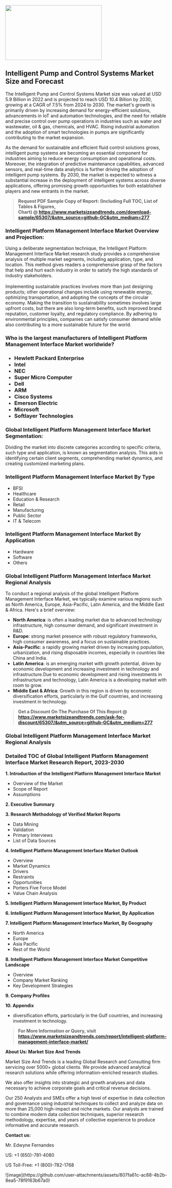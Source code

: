 <p><img class="alignnone size-medium wp-image-20088" src="https://ffe5etoiles.com/wp-content/uploads/2024/12/MST1-300x171.png" alt="" width="300" height="171" /></p><h2>Intelligent Pump and Control Systems Market Size and Forecast</h2><p>The Intelligent Pump and Control Systems Market size was valued at USD 5.9 Billion in 2022 and is projected to reach USD 10.4 Billion by 2030, growing at a CAGR of 7.5% from 2024 to 2030. The market's growth is primarily driven by increasing demand for energy-efficient solutions, advancements in IoT and automation technologies, and the need for reliable and precise control over pump operations in industries such as water and wastewater, oil & gas, chemicals, and HVAC. Rising industrial automation and the adoption of smart technologies in pumps are significantly contributing to the market expansion.</p><p>As the demand for sustainable and efficient fluid control solutions grows, intelligent pump systems are becoming an essential component for industries aiming to reduce energy consumption and operational costs. Moreover, the integration of predictive maintenance capabilities, advanced sensors, and real-time data analytics is further driving the adoption of intelligent pump systems. By 2030, the market is expected to witness a substantial increase in the deployment of intelligent systems across diverse applications, offering promising growth opportunities for both established players and new entrants in the market.</p></p><blockquote id="" class=""><strong>Request PDF Sample Copy of Report: (Including Full TOC, List of Tables &amp; Figures, Chart)&nbsp;@&nbsp;<strong><a href="https://www.marketsizeandtrends.com/download-sample/65307/&utm_source=github-GC&utm_medium=277" target="_blank">https://www.marketsizeandtrends.com/download-sample/65307/&utm_source=github-GC&utm_medium=277</a></strong></strong></blockquote><h3 id="" class="">Intelligent Platform Management Interface Market&nbsp;Overview and Projection:</h3><p id="" class="">Using a deliberate segmentation technique, the Intelligent Platform Management Interface Market research study provides a comprehensive analysis of multiple market segments, including application, type, and location. This method gives readers a comprehensive grasp of the factors that help and hurt each industry in order to satisfy the high standards of industry stakeholders. <br /> <br />Implementing sustainable practices involves more than just designing products; other operational changes include using renewable energy, optimizing transportation, and adopting the concepts of the circular economy. Making the transition to sustainability sometimes involves large upfront costs, but there are also long-term benefits, such improved brand reputation, customer loyalty, and regulatory compliance. By adhering to environmental principles, companies can satisfy consumer demand while also contributing to a more sustainable future for the world.</p><h3 id="" class="">Who is the largest manufacturers of&nbsp;Intelligent Platform Management Interface Market worldwide?</h3><h3 class=""><p><ul><li>Hewlett Packard Enterprise </li><li> Intel </li><li> NEC </li><li> Super Micro Computer </li><li> Dell </li><li> ARM </li><li> Cisco Systems </li><li> Emerson Electric </li><li> Microsoft </li><li> Softlayer Technologies</li></ul></p></h3><h3 id="" class="">Global&nbsp;Intelligent Platform Management Interface Market Segmentation:</h3><p id="" class="">Dividing the market into discrete categories according to specific criteria, such type and application, is known as segmentation analysis. This aids in identifying certain client segments, comprehending market dynamics, and creating customized marketing plans.</p><h3 id="" class="">Intelligent Platform Management Interface Market&nbsp;By Type</h3><p><p><ul><li>BFSI </li><li> Healthcare </li><li> Education & Research </li><li> Retail </li><li> Manufacturing </li><li> Public Sector </li><li> IT & Telecom</p></li></ul></p></p><h3 id="" class="">Intelligent Platform Management Interface Market&nbsp;By Application</h3><p class=""><p><ul><li>Hardware </li><li> Software </li><li> Others</li></ul></p></p><h3 id="" class="">Global Intelligent Platform Management Interface Market Regional Analysis</h3><p id="" class="">To conduct a regional analysis of the global Intelligent Platform Management Interface Market, we typically examine various regions such as North America, Europe, Asia-Pacific, Latin America, and the Middle East &amp; Africa. Here's a brief overview:</p><ul><li><strong>North America</strong>: is often a leading market due to advanced technology infrastructure, high consumer demand, and significant investment in R&amp;D.</li><li><strong>Europe</strong>: strong market presence with robust regulatory frameworks, high consumer awareness, and a focus on sustainable practices.</li><li><strong>Asia-Pacific</strong>: a rapidly growing market driven by increasing population, urbanization, and rising disposable incomes, especially in countries like China and India.</li><li><strong>Latin America</strong>: is an emerging market with growth potential, driven by economic development and increasing investment in technology and infrastructure.Due to economic development and rising investments in infrastructure and technology, Latin America is a developing market with room to grow.</li><li><strong>Middle East &amp; Africa</strong>: Growth in this region is driven by economic diversification efforts, particularly in the Gulf countries, and increasing investment in technology.</li></ul><blockquote id="" class=""><strong>Get a Discount On The Purchase Of This Report @ <strong><a href="https://www.marketsizeandtrends.com/ask-for-discount/65307/&utm_source=github-GC&utm_medium=277" target="_blank">https://www.marketsizeandtrends.com/ask-for-discount/65307/&utm_source=github-GC&utm_medium=277</a></strong></strong></blockquote><h3 id="" class="">Global Intelligent Platform Management Interface Market Regional Analysis</h3><h3 id="" class="">Detailed TOC of Global Intelligent Platform Management Interface Market Research Report, 2023-2030</h3><p id="" class=""><strong>1. Introduction of the Intelligent Platform Management Interface Market</strong></p><ul><li>Overview of the Market</li><li>Scope of Report</li><li>Assumptions</li></ul><p id="" class=""><strong>2. Executive Summary</strong></p><p id="" class=""><strong>3. Research Methodology of Verified Market Reports</strong></p><ul><li>Data Mining</li><li>Validation</li><li>Primary Interviews</li><li>List of Data Sources</li></ul><p id="" class=""><strong>4. Intelligent Platform Management Interface Market Outlook</strong></p><ul><li>Overview</li><li>Market Dynamics</li><li>Drivers</li><li>Restraints</li><li>Opportunities</li><li>Porters Five Force Model</li><li>Value Chain Analysis</li></ul><p id="" class=""><strong>5. Intelligent Platform Management Interface Market, By Product</strong></p><p id="" class=""><strong>6. Intelligent Platform Management Interface Market, By Application</strong></p><p id="" class=""><strong>7. Intelligent Platform Management Interface Market, By Geography</strong></p><ul><li>North America</li><li>Europe</li><li>Asia Pacific</li><li>Rest of the World</li></ul><p id="" class=""><strong>8. Intelligent Platform Management Interface Market Competitive Landscape</strong></p><ul><li>Overview</li><li>Company Market Ranking</li><li>Key Development Strategies</li></ul><p id="" class=""><strong>9. Company Profiles</strong></p><p id="" class=""><strong>10. Appendix</strong></p><ul><li>diversification efforts, particularly in the Gulf countries, and increasing investment in technology.</li></ul><blockquote id="" class=""><strong>For More Information or Query, visit <strong><strong><a href="https://www.marketsizeandtrends.com/report/intelligent-platform-management-interface-market/" target="_blank">https://www.marketsizeandtrends.com/report/intelligent-platform-management-interface-market/</a></strong></strong></strong></blockquote><p id="" class=""><strong>About Us: Market Size And Trends</strong></p><p id="" class="">Market Size And Trends is a leading Global Research and Consulting firm servicing over 5000+ global clients. We provide advanced analytical research solutions while offering information-enriched research studies.</p><p id="" class="">We also offer insights into strategic and growth analyses and data necessary to achieve corporate goals and critical revenue decisions.</p><p id="" class="">Our 250 Analysts and SMEs offer a high level of expertise in data collection and governance using industrial techniques to collect and analyze data on more than 25,000 high-impact and niche markets. Our analysts are trained to combine modern data collection techniques, superior research methodology, expertise, and years of collective experience to produce informative and accurate research.</p><p id="" class=""><strong>Contact us:</strong></p><p id="" class="">Mr. Edwyne Fernandes</p><p id="" class="">US: +1 (650)-781-4080</p><p id="" class="">US Toll-Free: +1 (800)-782-1768</p>
![image](https://github.com/user-attachments/assets/807fa61c-ac88-4b2b-8ea5-78f9163b67a0)

